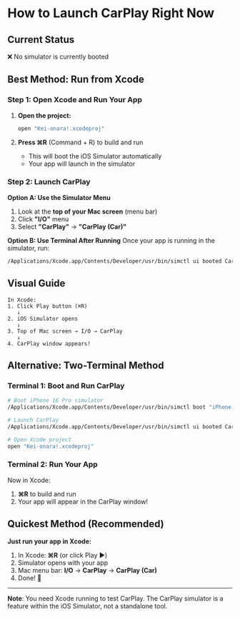 # How to Launch CarPlay Right Now

## Current Status
❌ No simulator is currently booted

## Best Method: Run from Xcode

### Step 1: Open Xcode and Run Your App

1. **Open the project:**
   ```bash
   open "Kei-onara!.xcodeproj"
   ```

2. **Press ⌘R** (Command + R) to build and run
   - This will boot the iOS Simulator automatically
   - Your app will launch in the simulator

### Step 2: Launch CarPlay

**Option A: Use the Simulator Menu**
1. Look at the **top of your Mac screen** (menu bar)
2. Click **"I/O"** menu
3. Select **"CarPlay"** → **"CarPlay (Car)"**

**Option B: Use Terminal After Running**
Once your app is running in the simulator, run:
```bash
/Applications/Xcode.app/Contents/Developer/usr/bin/simctl ui booted CarPlay
```

## Visual Guide

```
In Xcode:
1. Click Play button (⌘R)
   ↓
2. iOS Simulator opens
   ↓
3. Top of Mac screen → I/O → CarPlay
   ↓
4. CarPlay window appears!
```

## Alternative: Two-Terminal Method

### Terminal 1: Boot and Run CarPlay
```bash
# Boot iPhone 16 Pro simulator
/Applications/Xcode.app/Contents/Developer/usr/bin/simctl boot "iPhone 16 Pro"

# Launch CarPlay
/Applications/Xcode.app/Contents/Developer/usr/bin/simctl ui booted CarPlay

# Open Xcode project
open "Kei-onara!.xcodeproj"
```

### Terminal 2: Run Your App
Now in Xcode:
1. **⌘R** to build and run
2. Your app will appear in the CarPlay window!

## Quickest Method (Recommended)

**Just run your app in Xcode:**

1. In Xcode: **⌘R** (or click Play ▶️)
2. Simulator opens with your app
3. Mac menu bar: **I/O** → **CarPlay** → **CarPlay (Car)**
4. Done! 🎉

---

**Note**: You need Xcode running to test CarPlay. The CarPlay simulator is a feature within the iOS Simulator, not a standalone tool.

